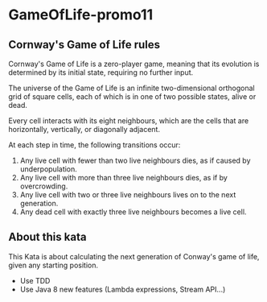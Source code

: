 # GameOfLife-promo11

Cornway's Game of Life rules
--

Cornway's Game of Life is a zero-player game, meaning that its evolution is determined by its initial state, requiring no further input.

The universe of the Game of Life is an infinite two-dimensional orthogonal grid of square cells, each of which is in one of two possible states, alive or dead.

Every cell interacts with its eight neighbours, which are the cells that are horizontally, vertically, or diagonally adjacent.

At each step in time, the following transitions occur:

1) Any live cell with fewer than two live neighbours dies, as if caused by underpopulation.
2) Any live cell with more than three live neighbours dies, as if by overcrowding.
3) Any live cell with two or three live neighbours lives on to the next generation.
4) Any dead cell with exactly three live neighbours becomes a live cell.

About this kata
--

This Kata is about calculating the next generation of Conway's game of life, given any starting position.

* Use TDD
* Use Java 8 new features (Lambda expressions, Stream API...)
